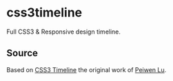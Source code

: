 css3timeline
============

Full CSS3 & Responsive design timeline.

Source
------

Based on [CSS3 Timeline](http://codepen.io/P233/details/lGewF) the original work of [Peiwen Lu](http://codepen.io/P233).
